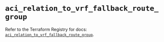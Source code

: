 # `aci_relation_to_vrf_fallback_route_group`

Refer to the Terraform Registry for docs: [`aci_relation_to_vrf_fallback_route_group`](https://registry.terraform.io/providers/ciscodevnet/aci/2.17.0/docs/resources/relation_to_vrf_fallback_route_group).
